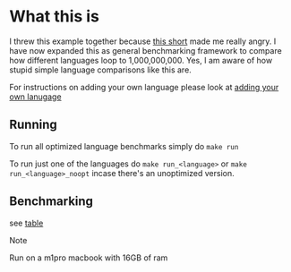 # What this is

I threw this example together because [this short](https://www.youtube.com/shorts/elehXpAvAUo) made me really angry.
I have now expanded this as general benchmarking framework to compare how different languages loop to 1,000,000,000.
Yes, I am aware of how stupid simple language comparisons like this are.

For instructions on adding your own language please look at [adding your own lanugage](./ADDING_LANGUAGES.md)

## Running
To run all optimized language benchmarks simply do `make run`

To run just one of the languages do `make run_<language>` or `make run_<language>_noopt` incase there's an unoptimized version.

## Benchmarking

see [table](./timings.md)

> [!NOTE]
> Run on a m1pro macbook with 16GB of ram
